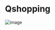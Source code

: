 # Qshopping


![image](https://user-images.githubusercontent.com/81793482/116885843-f64e9c80-ac45-11eb-89cd-a875de2afa22.png)
